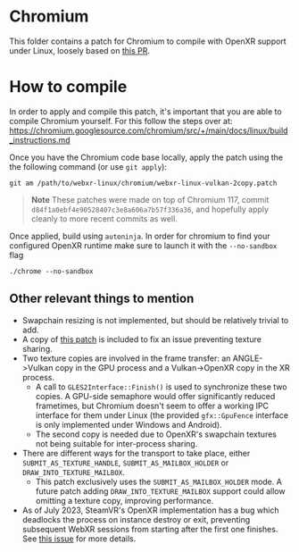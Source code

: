 # Chromium
This folder contains a patch for Chromium to compile with OpenXR support under Linux, loosely based on [this PR](https://github.com/chromium/chromium/pull/95).

# How to compile
In order to apply and compile this patch, it's important that you are able to compile Chromium yourself. For this follow the steps over at: https://chromium.googlesource.com/chromium/src/+/main/docs/linux/build_instructions.md

Once you have the Chromium code base locally, apply the patch using the the following command (or use `git apply`):

```
git am /path/to/webxr-linux/chromium/webxr-linux-vulkan-2copy.patch
```

> **Note** These patches were made on top of Chromium 117, commit `d84f1a0ebf4e90528407c3e8a606a7b57f336a36`, and hopefully apply cleanly to more recent commits as well.

Once applied, build using `autoninja`. In order for chromium to find your configured OpenXR runtime make sure to launch it with the `--no-sandbox` flag
```
./chrome --no-sandbox
```

## Other relevant things to mention
 * Swapchain resizing is not implemented, but should be relatively trivial to add.
 * A copy of [this patch](https://groups.google.com/a/chromium.org/g/ozone-reviews/c/W8KlDt40SQY) is included to fix an issue preventing texture sharing.
 * Two texture copies are involved in the frame transfer: an ANGLE->Vulkan copy in the GPU process and a Vulkan->OpenXR copy in the XR process.
    * A call to `GLES2Interface::Finish()` is used to synchronize these two copies. A GPU-side semaphore would offer significantly reduced frametimes, but Chromium doesn't seem to offer a working IPC interface for them under Linux (the provided `gfx::GpuFence` interface is only implemented under Windows and Android).
    * The second copy is needed due to OpenXR's swapchain textures not being suitable for inter-process sharing.
 * There are different ways for the transport to take place, either `SUBMIT_AS_TEXTURE_HANDLE`, `SUBMIT_AS_MAILBOX_HOLDER` or `DRAW_INTO_TEXTURE_MAILBOX`.
    * This patch exclusively uses the `SUBMIT_AS_MAILBOX_HOLDER` mode. A future patch adding `DRAW_INTO_TEXTURE_MAILBOX` support could allow omitting a texture copy, improving performance.
 * As of July 2023, SteamVR's OpenXR implementation has a bug which deadlocks the process on instance destroy or exit, preventing subsequent WebXR sessions from starting after the first one finishes. See [this issue](https://github.com/ValveSoftware/SteamVR-for-Linux/issues/422) for more details.
